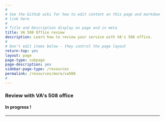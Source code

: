 ```yaml
---
#
# See the Github wiki for how to edit content on this page and markdown styles you can use:
# link here
#
# Title and Description display on page and in meta
title: VA 508 Office review
description: Learn how to review your service with VA's 508 office.
#
# Don't edit items below - they control the page layout
return-top: yes
layout: page
page-type: subpage
page-description: yes
sidebar-page-type: /resources
permalink: /resources/more/va508
#
---
```


### Review with VA's 508 office

#### In progress !

<hr>

